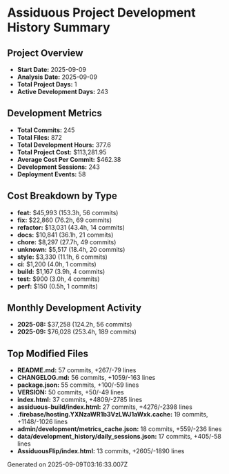 # Assiduous Project Development History Summary

## Project Overview
- **Start Date:** 2025-09-09
- **Analysis Date:** 2025-09-09
- **Total Project Days:** 1
- **Active Development Days:** 243

## Development Metrics
- **Total Commits:** 245
- **Total Files:** 872
- **Total Development Hours:** 377.6
- **Total Project Cost:** $113,281.95
- **Average Cost Per Commit:** $462.38
- **Development Sessions:** 243
- **Deployment Events:** 58

## Cost Breakdown by Type
- **feat:** $45,993 (153.3h, 56 commits)
- **fix:** $22,860 (76.2h, 69 commits)
- **refactor:** $13,031 (43.4h, 14 commits)
- **docs:** $10,841 (36.1h, 21 commits)
- **chore:** $8,297 (27.7h, 49 commits)
- **unknown:** $5,517 (18.4h, 20 commits)
- **style:** $3,330 (11.1h, 6 commits)
- **ci:** $1,200 (4.0h, 1 commits)
- **build:** $1,167 (3.9h, 4 commits)
- **test:** $900 (3.0h, 4 commits)
- **perf:** $150 (0.5h, 1 commits)

## Monthly Development Activity
- **2025-08:** $37,258 (124.2h, 56 commits)
- **2025-09:** $76,028 (253.4h, 189 commits)

## Top Modified Files
- **README.md:** 57 commits, +267/-79 lines
- **CHANGELOG.md:** 56 commits, +1059/-163 lines
- **package.json:** 55 commits, +100/-59 lines
- **VERSION:** 50 commits, +50/-49 lines
- **index.html:** 37 commits, +4809/-2785 lines
- **assiduous-build/index.html:** 27 commits, +4276/-2398 lines
- **.firebase/hosting.YXNzaWR1b3VzLWJ1aWxk.cache:** 19 commits, +1148/-1026 lines
- **admin/development/metrics_cache.json:** 18 commits, +559/-236 lines
- **data/development_history/daily_sessions.json:** 17 commits, +405/-58 lines
- **AssiduousFlip/index.html:** 13 commits, +2605/-1890 lines

Generated on 2025-09-09T03:16:33.007Z
